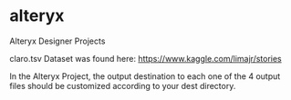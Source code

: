# alteryx
Alteryx Designer Projects

claro.tsv Dataset was found here:
https://www.kaggle.com/limajr/stories

In the Alteryx Project, the output destination to each one of the 4 output files should be customized according to your dest directory.
